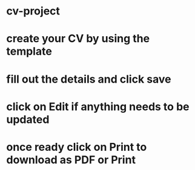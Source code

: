 # cv-project
# create your CV by using the template
# fill out the details and click save
# click on Edit if anything needs to be updated
# once ready click on Print to download as PDF or Print
